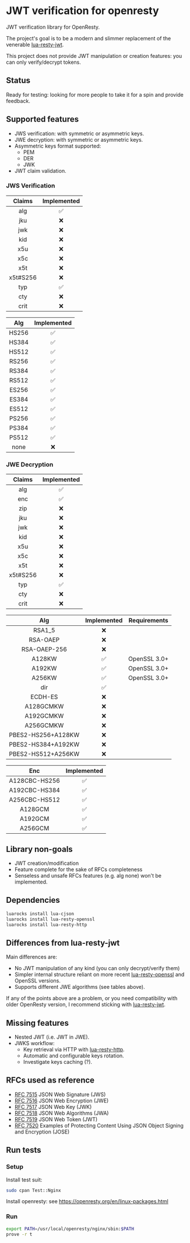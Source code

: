 # JWT verification for openresty

JWT verification library for OpenResty.

The project's goal is to be a modern and slimmer replacement of the venerable [lua-resty-jwt](https://github.com/cdbattags/lua-resty-jwt/).

This project does not provide JWT manipulation or creation features: you can only verify/decrypt tokens.

## Status

Ready for testing: looking for more people to take it for a spin and provide feedback.

## Supported features

- JWS verification: with symmetric or asymmetric keys.
- JWE decryption: with symmetric or asymmetric keys.
- Asymmetric keys format supported:
  - PEM
  - DER
  - JWK
- JWT claim validation.

### JWS Verification

|  Claims  |    Implemented     |
|:--------:|:------------------:|
|   alg    | :white_check_mark: |
|   jku    |        :x:         |
|   jwk    |        :x:         |
|   kid    |        :x:         |
|   x5u    |        :x:         |
|   x5c    |        :x:         |
|   x5t    |        :x:         |
| x5t#S256 |        :x:         |
|   typ    | :white_check_mark: |
|   cty    |        :x:         |
|   crit   |        :x:         |

|  Alg  |    Implemented     |
|:-----:|:------------------:|
| HS256 | :white_check_mark: |
| HS384 | :white_check_mark: |
| HS512 | :white_check_mark: |
| RS256 | :white_check_mark: |
| RS384 | :white_check_mark: |
| RS512 | :white_check_mark: |
| ES256 | :white_check_mark: |
| ES384 | :white_check_mark: |
| ES512 | :white_check_mark: |
| PS256 | :white_check_mark: |
| PS384 | :white_check_mark: |
| PS512 | :white_check_mark: |
| none  |        :x:         |

### JWE Decryption

|  Claims  |    Implemented     |
|:--------:|:------------------:|
|   alg    | :white_check_mark: |
|   enc    | :white_check_mark: |
|   zip    |        :x:         |
|   jku    |        :x:         |
|   jwk    |        :x:         |
|   kid    |        :x:         |
|   x5u    |        :x:         |
|   x5c    |        :x:         |
|   x5t    |        :x:         |
| x5t#S256 |        :x:         |
|   typ    | :white_check_mark: |
|   cty    |        :x:         |
|   crit   |        :x:         |

|        Alg         |     Implemented     | Requirements |
|:------------------:|:-------------------:|:------------:|
|       RSA1_5       |         :x:         |              |
|      RSA-OAEP      |         :x:         |              |
|    RSA-OAEP-256    |         :x:         |              |
|       A128KW       | :white_check_mark:  | OpenSSL 3.0+ |
|       A192KW       | :white_check_mark:  | OpenSSL 3.0+ |
|       A256KW       | :white_check_mark:  | OpenSSL 3.0+ |
|        dir         | :white_check_mark:  |              |
|      ECDH-ES       |         :x:         |              |
|     A128GCMKW      |         :x:         |              |
|     A192GCMKW      |         :x:         |              |
|     A256GCMKW      |         :x:         |              |
| PBES2-HS256+A128KW |         :x:         |              |
| PBES2-HS384+A192KW |         :x:         |              |
| PBES2-HS512+A256KW |         :x:         |              |

|      Enc      |    Implemented     |
|:-------------:|:------------------:|
| A128CBC-HS256 | :white_check_mark: |
| A192CBC-HS384 | :white_check_mark: |
| A256CBC-HS512 | :white_check_mark: |
|    A128GCM    | :white_check_mark: |
|    A192GCM    | :white_check_mark: |
|    A256GCM    | :white_check_mark: |

## Library non-goals

- JWT creation/modification
- Feature complete for the sake of RFCs completeness
- Senseless and unsafe RFCs features (e.g. alg none) won't be implemented.

## Dependencies

```bash
luarocks install lua-cjson
luarocks install lua-resty-openssl
luarocks install lua-resty-http
```

## Differences from lua-resty-jwt

Main differences are:
- No JWT manipulation of any kind (you can only decrypt/verify them)
- Simpler internal structure reliant on more recent [lua-resty-openssl](https://github.com/fffonion/lua-resty-openssl) and OpenSSL versions.
- Supports different JWE algorithms (see tables above).

If any of the points above are a problem, or you need compatibility with older OpenResty version, I
recommend sticking with [lua-resty-jwt](https://github.com/cdbattags/lua-resty-jwt/).

## Missing features

- Nested JWT (i.e. JWT in JWE).
- JWKS workflow:
    - Key retrieval via HTTP with [lua-resty-http](https://github.com/ledgetech/lua-resty-http).
    - Automatic and configurable keys rotation.
    - Investigate keys caching (?).

## RFCs used as reference

- [RFC 7515](https://datatracker.ietf.org/doc/html/rfc7515) JSON Web Signature (JWS)
- [RFC 7516](https://datatracker.ietf.org/doc/html/rfc7516) JSON Web Encryption (JWE)
- [RFC 7517](https://datatracker.ietf.org/doc/html/rfc7517) JSON Web Key (JWK)
- [RFC 7518](https://datatracker.ietf.org/doc/html/rfc7518) JSON Web Algorithms (JWA)
- [RFC 7519](https://datatracker.ietf.org/doc/html/rfc7519) JSON Web Token (JWT)
- [RFC 7520](https://datatracker.ietf.org/doc/html/rfc7520) Examples of Protecting Content Using JSON Object Signing and Encryption (JOSE)

## Run tests

### Setup

Install test suit:
```bash
sudo cpan Test::Nginx
```

Install openresty: see https://openresty.org/en/linux-packages.html

### Run

```bash
export PATH=/usr/local/openresty/nginx/sbin:$PATH
prove -r t
```
